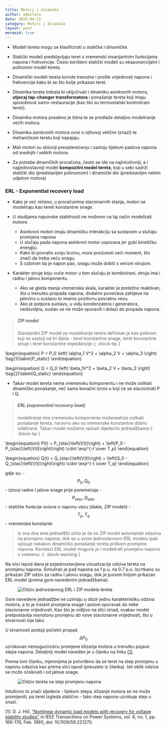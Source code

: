 ```yaml
---
title: Motori i dinamika
author: admilara
date: 2025-04-23
category: Motori i dinamika
layout: post
mermaid: true
---
```


- Modeli tereta mogu se klasificirati u statičke i dinamičke. 

- Statički modeli predstavljaju teret s vremenski invarijantnim funkcijama napona 
i frekvencije. Često korišteni statički modeli su eksponencijalni i polinomni model tereta.

- Dinamički modeli tereta koriste trenutne i prošle vrijednosti napona i frekvencije
kako bi se što bolje prikazao teret. 
- Dinamika tereta trebala bi uključivati i dinamiku
asinkronih motora, **utjecaj tap-changer transformatora** i ponašanje tereta koji imaju 
sposobnost samo-restauracije (kao što su termostatski kontrolirani tereti).

- Dinamika motora posebno je bitna te se predlaže detaljno modeliranje većih motora.
- Dinamika asinkronih motora ovisi o njihovoj veličini (snazi) te mehaničkom teretu koji napajaju.
- Mali motori su skloniji preopterećenju i zastoju tijekom padova napona od srednjih i velikih motora. 

- Za potrebe dinamičkih proračuna, često se ide na najintuitivniji, a i najjednostavniji model 
**kompozitni model tereta**, koji u sebi sadrži statički dio (predstavljen polinomom) i 
dinamički dio (predstavljen nekim udjelom motora) 




### ERL - Exponential recovery load

- Kako je već rečeno, u proračunima stacionarnih stanja, motori se modeliraju kao
tereti konstantne snage. 
- U studijama naponske stabilnosti ne možemo na taj način modelirati motore.
    - Asinkroni motori imaju dinamičku interakciju sa sustavom u slučaju promjena napona
    - U slučaju pada napona asinkroni motor usporava jer gubi kinetičku energiju.
    - Kako bi povratio svoju brzinu, mora proizvesti veći moment, što znači da treba veću snagu.
    - S ozbirom da je napon pao, snagu može dobiti s većom strujom. 
    
- Karakter struje koju vuče motor u tom slučaju je kombinirani, struja ima i radnu i 
jalovu komponentu. 
    - Ako se gleda manja vremenska skala, karakter je pretežno reaktivan, što u trenutku 
    propada napona, dodatno povećava zahtjeve na jalovinu u sustavu te imamo pozitivnu povratnu vezu.
    - Ako je potpora sustavu, u vidu kondenzatora i generatora, nedovoljna, sustav se ne može 
    oporaviti i dolazi do propada napona. 
    
> ##### **ZIP** model
> Standardni ZIP model za modeliranje tereta definiran je kao polinom koji se sastoji od tri
> dijela - teret konstantne snage, teret konstantne struje i teret konstantne impedancije
{: .block-tip }

\begin{equation}
    P = P_0 \left( \alpha_1 V^2 + \alpha_2 V + \alpha_3 \right)
    \tag{1}\label{P_static}
\end{equation}

\begin{equation}
    Q = Q_0 \left( \beta_1V^2 + \beta_2 V + \beta_3 \right)
    \tag{2}\label{Q_static}
\end{equation}

- Takav model tereta nema vremensku komponentu i ne može oslikati dinamičko
ponašanje, već samo konačni iznos u koji će se stacionirati P i Q. 

> ##### **ERL** (exponential recovery load)
> modeliranje ima vremensku komponentu možerealnije oslikati ponašanje tereta, naravno ako su vremenske konstantne dobro odabrane.
> Takav model možemo opisati sljedećim jednadžbama
{: .block-tip }

\begin{equation}
    P(t) = P_{stac}\left(V(t)\right) + \left(P_0 - P_{stac}\left(V(t)\right)\right) \cdot \exp^{-t \over T_p}
\end{equation}

\begin{equation}
    Q(t) = Q_{stac}\left(V(t)\right) + \left(Q_0 - Q_{stac}\left(V(t)\right)\right) \cdot \exp^{-t \over T_q}
\end{equation}

gdje su:
    - $$P_0, Q_0$$ - iznosi radne i jalove snage prije poremećaja
    - $$P_{stac}, Q_{stac}$$ - statičke funkcije ovisne o naponu vezu (dakle, ZIP modeli)
    - $$T_p, T_q$$ - vremenske konstante 
    
> Iz ova dva seta jednadžbi očito je da se ZIP model automatski odaziva na promjenu napona, dok se u 
> ovom jednostavnom ERL modelu ipak opisuje nekakvo dinamičko ponašanje tereta prilikom promjene napona. 
> Koristeći ERL model moguće je i modelirati promjenu napona u vremenu.
{: .block-warning }
    
Na slici ispod dana je pojednostavljena vizualizacija odziva tereta na promjenu napona. 
Simuliran je pad napona sa 1 p.u. na 0.7 p.u. Iscrtkano su prikazan ZIP odziv za radnu i jalovu snagu, dok
je punom linijom prikazan ERL model (prema gore navedenim jednadžbama).

<figure>
  <img src="{{ site.baseurl }}/assets/gitbook/images/ERL-vs-ZIP.jpg" alt="Odziv jednostavnog ERL i ZIP modela tereta">
</figure>
    
Gore navedene jednadžbe ne uzimaju u obzir jednu karakteristiku odziva motora, 
a to je instant promjena snage i potom oporavak do neke stacionarne vrijednosti.
Kao što je vidljivo na slici iznad, ovakav model pretpostavlja monotonu promjenu
do nove stacionarne vrijednosti, što u stvarnosti nije tako. 

U stvarnosti postoji početni propad $$\Delta P_0$$ uzrokovan nemogućnošću promjene
klizanja motora u trenutku pojave stepa napona. Detaljniji model naveden je u članku na linku [[1]](https://ieeexplore.ieee.org/document/221270).

Prema tom članku, mjerenjima je potvrđeno da se teret na step promjenu u naponu odaziva kao prema slici ispod (preuzeto iz članka).
Isti oblik odziva se može očekivati i od jalove snage. 

<figure>
  <img src="{{ site.baseurl }}/assets/gitbook/images/load-response-to-v-step.PNG" alt="Odziv tereta na step promjenu napona">
</figure>    
    
Intuitivno to znači sljedeće - tijekom stepa, klizanje motora se ne može promijeniti,
pa teret izgleda statično - tako step napona uzrokuje step u snazi. 



\[1\]: D. J. Hill, ["Nonlinear dynamic load models with recovery for voltage stability studies"](https://ieeexplore.ieee.org/document/221270) 
in IEEE Transactions on Power Systems, vol. 8, no. 1, pp. 166-176, Feb. 1993, doi: 10.1109/59.221270.

   
    
    
    
    
    
    
    
    